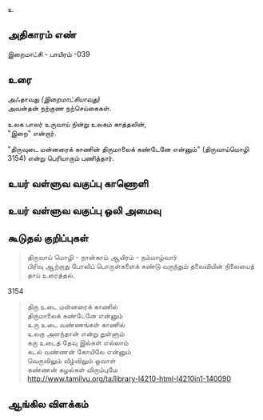 உ


## அதிகாரம் எண்

இறைமாட்சி - பாயிரம் -039

## உரை

அஃதாவது _(இறைமாட்சியாவது)_  
அவன்தன் நற்குண நற்செய்கைகள்.

உலக பாலர் உருவாய் நின்று உலகம் காத்தலின்,  
"இறை" என்றார்.  

"திருவுடை மன்னரைக் காணின் திருமாலைக் கண்டேனே என்னும்" (திருவாய்மொழி 3154) என்று பெரியாரும் பணித்தார்.


## உயர் வள்ளுவ வகுப்பு காணொளி


## உயர் வள்ளுவ வகுப்பு ஒலி அமைவு 


## கூடுதல் குறிப்புகள்

>திருவாய் மொழி - நான்காம் ஆயிரம் - நம்மாழ்வார்  
>பிரிவு ஆற்றாது போலிப் பொருள்களைக் கண்டு வருந்தும் தலைவியின் நிலையைத் தாய் உரைத்தல். 

3154
>திரு உடை மன்னரைக் காணில்  
>திருமாலைக் கண்டேனே என்னும்  
>உரு உடை வண்ணங்கள் காணில்  
>உலகு அளந்தான் என்று துள்ளும்  
>கரு உடைத் தேவு இல்கள் எல்லாம்  
>கடல் வண்ணன் கோயிலே என்னும்  
>வெருவிலும் வீழ்விலும் ஓவாள்  
>கண்ணன் கழல்கள் விரும்புமே   
>http://www.tamilvu.org/ta/library-l4210-html-l4210in1-140090

## ஆங்கில விளக்கம்

